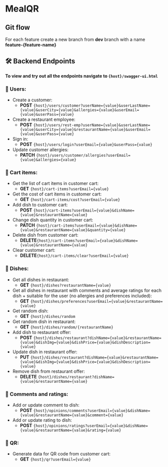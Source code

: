 # MealQR
 
## Git flow
For each feature create a new branch from **dev** branch with a name **feature-{feature-name}**

## 🛠 Backend Endpoints

**To view and try out all the endpoints navigate to `{host}/swagger-ui.html`**


### 🔐 Users:
- Create a customer:
  - **POST** `{host}/users/customer?userName={value}&userLastName={value}&userCity={value}&allergies={value}&userEmail={value}&userPass={value}`
- Create a restaurant employee:
  - **POST** `{host}/users/rest-emp?userName={value}&userLastName={value}&userCity={value}&restaurantName={value}&userEmail={value}&userPass={value}`
- Sign in:
  - **POST** `{host}/users/login?userEmail={value}&userPass={value}`
- Update customer allergies:
  - **PATCH** `{host}/users/customer/allergies?userEmail={value}&allergies={value}`

### 🛒 Cart items:
- Get the list of cart items in customer cart: 
  - **GET** `{host}/cart-items?userEmail={value}`
- Get the cost of cart items in customer cart: 
  - **GET** `{host}/cart-items/cost?userEmail={value}`
- Add dish to customer cart: 
  - **POST** `{host}/cart-items?userEmail={value}&dishName={value}&restaurantName={value}`
- Change dish quantity in customer cart: 
  - **PATCH** `{host}/cart-items?userEmail={value}&dishName={value}&restaurantName={value}&quantity={value}`
- Delete dish from customer cart: 
  - **DELETE**`{host}/cart-items?userEmail={value}&dishName={value}&restaurantName={value}`
- Clear customer cart: 
  - **DELETE**`{host}/cart-items/clear?userEmail={value}`

### 🍲 Dishes:
- Get all dishes in restaurant:
  - **GET** `{host}/dishes?restaurantName={value}`
- Get all dishes in restaurant with comments and average ratings for each dish + suitable for the user (no allergies and preferences included):
  - **GET** `{host}/dishes/preferences?userEmail={value}&restaurantName={value}`
- Get random dish:
  - **GET** `{host}/dishes/random`
- Get random dish in restaurant:
  - **GET** `{host}/dishes/random/{restaurantName}`
- Add dish to restaurant offer:
  - **POST** `{host}/dishes/restaurant?dishName={value}&restaurantName={value}&dishImg={value}&dishPrice={value}&dishDescription={value}`
- Update dish in restaurant offer:
  - **PUT** `{host}/dishes/restaurant?dishName={value}&restaurantName={value}&dishImg={value}&dishPrice={value}&dishDescription={value}`
- Remove dish from restaurant offer:
  - **DELETE** `{host}/dishes/restaurant?dishName={value}&restaurantName={value}`

### 💬 Comments and ratings:
- Add or update comment to dish:
  - **POST** `{host}/opinions/comments?userEmail={value}&dishName={value}&restaurantName={value}&comment={value}`
- Add or update rating to dish:
  - **POST** `{host}/opinions/ratings?userEmail={value}&dishName={value}&restaurantName={value}&rating={value}`

### 📓 QR:
- Generate data for QR code from customer cart:
  - **GET** `{host}/qr?userEmail={value}`
